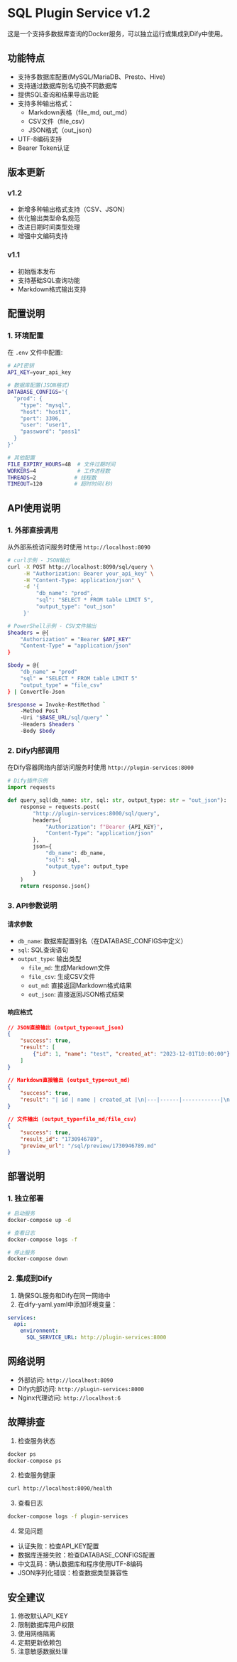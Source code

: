 # SQL Plugin Service v1.2

这是一个支持多数据库查询的Docker服务，可以独立运行或集成到Dify中使用。

## 功能特点
- 支持多数据库配置(MySQL/MariaDB、Presto、Hive)
- 支持通过数据库别名切换不同数据库
- 提供SQL查询和结果导出功能
- 支持多种输出格式：
  - Markdown表格（file_md, out_md）
  - CSV文件（file_csv）
  - JSON格式（out_json）
- UTF-8编码支持
- Bearer Token认证

## 版本更新
### v1.2
- 新增多种输出格式支持（CSV、JSON）
- 优化输出类型命名规范
- 改进日期时间类型处理
- 增强中文编码支持

### v1.1
- 初始版本发布
- 支持基础SQL查询功能
- Markdown格式输出支持

## 配置说明

### 1. 环境配置
在 `.env` 文件中配置:
```bash
# API密钥
API_KEY=your_api_key

# 数据库配置(JSON格式)
DATABASE_CONFIGS='{
  "prod": {
    "type": "mysql",
    "host": "host1",
    "port": 3306,
    "user": "user1",
    "password": "pass1"
  }
}'

# 其他配置
FILE_EXPIRY_HOURS=48  # 文件过期时间
WORKERS=4             # 工作进程数
THREADS=2            # 线程数
TIMEOUT=120          # 超时时间(秒)
```

## API使用说明

### 1. 外部直接调用
从外部系统访问服务时使用 `http://localhost:8090`

```bash
# curl示例 - JSON输出
curl -X POST http://localhost:8090/sql/query \
     -H "Authorization: Bearer your_api_key" \
     -H "Content-Type: application/json" \
     -d '{
         "db_name": "prod",
         "sql": "SELECT * FROM table LIMIT 5",
         "output_type": "out_json"
     }'

# PowerShell示例 - CSV文件输出
$headers = @{
    "Authorization" = "Bearer $API_KEY"
    "Content-Type" = "application/json"
}

$body = @{
    "db_name" = "prod"
    "sql" = "SELECT * FROM table LIMIT 5"
    "output_type" = "file_csv"
} | ConvertTo-Json

$response = Invoke-RestMethod `
    -Method Post `
    -Uri "$BASE_URL/sql/query" `
    -Headers $headers `
    -Body $body
```

### 2. Dify内部调用
在Dify容器网络内部访问服务时使用 `http://plugin-services:8000`

```python
# Dify插件示例
import requests

def query_sql(db_name: str, sql: str, output_type: str = "out_json"):
    response = requests.post(
        "http://plugin-services:8000/sql/query",
        headers={
            "Authorization": f"Bearer {API_KEY}",
            "Content-Type": "application/json"
        },
        json={
            "db_name": db_name,
            "sql": sql,
            "output_type": output_type
        }
    )
    return response.json()
```

### 3. API参数说明

#### 请求参数
- `db_name`: 数据库配置别名（在DATABASE_CONFIGS中定义）
- `sql`: SQL查询语句
- `output_type`: 输出类型
  - `file_md`: 生成Markdown文件
  - `file_csv`: 生成CSV文件
  - `out_md`: 直接返回Markdown格式结果
  - `out_json`: 直接返回JSON格式结果

#### 响应格式
```json
// JSON直接输出 (output_type=out_json)
{
    "success": true,
    "result": [
        {"id": 1, "name": "test", "created_at": "2023-12-01T10:00:00"}
    ]
}

// Markdown直接输出 (output_type=out_md)
{
    "success": true,
    "result": "| id | name | created_at |\n|---|------|------------|\n| 1 | test | 2023-12-01 |"
}

// 文件输出 (output_type=file_md/file_csv)
{
    "success": true,
    "result_id": "1730946789",
    "preview_url": "/sql/preview/1730946789.md"
}
```

## 部署说明

### 1. 独立部署
```bash
# 启动服务
docker-compose up -d

# 查看日志
docker-compose logs -f

# 停止服务
docker-compose down
```

### 2. 集成到Dify
1. 确保SQL服务和Dify在同一网络中
2. 在dify-yaml.yaml中添加环境变量：
```yaml
services:
  api:
    environment:
      SQL_SERVICE_URL: http://plugin-services:8000
```

## 网络说明
- 外部访问: `http://localhost:8090`
- Dify内部访问: `http://plugin-services:8000`
- Nginx代理访问: `http://localhost:6`

## 故障排查
1. 检查服务状态
```bash
docker ps
docker-compose ps
```

2. 检查服务健康
```bash
curl http://localhost:8090/health
```

3. 查看日志
```bash
docker-compose logs -f plugin-services
```

4. 常见问题
- 认证失败：检查API_KEY配置
- 数据库连接失败：检查DATABASE_CONFIGS配置
- 中文乱码：确认数据库和程序使用UTF-8编码
- JSON序列化错误：检查数据类型兼容性

## 安全建议
1. 修改默认API_KEY
2. 限制数据库用户权限
3. 使用网络隔离
4. 定期更新依赖包
5. 注意敏感数据处理